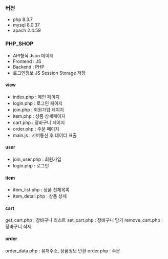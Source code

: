 ### 버전
- php 8.3.7
- mysql 8.0.37
- apach 2.4.59

### PHP_SHOP
- API형식 Json 데이터
- Frontend : JS
- Backend : PHP
- 로그인정보 JS Session Storage 저장

#### view
- index.php : 메인 페이지
- login.php : 로그인 페이지
- join.php : 회원가입 페이지
- item.php : 상품 상세페이지
- cart.php : 장바구니 페이지
- order.php : 주문 페이지
- main.js : 서버통신 후 데이터 표출

#### user
- join_user.php : 회원가입
- login.php : 로그인

#### item
- item_list.php : 상품 전체목록
- item_detail.php : 상품 상세

#### cart
get_cart.php : 장바구니 리스트
set_cart.php : 장바구니 담기
remove_cart.php : 장바구니 삭제

#### order
order_data.php : 유저주소, 상품정보 반환
order.php : 주문